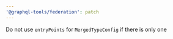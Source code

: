 ```yaml
---
'@graphql-tools/federation': patch
---
```


Do not use `entryPoints` for `MergedTypeConfig` if there is only one
